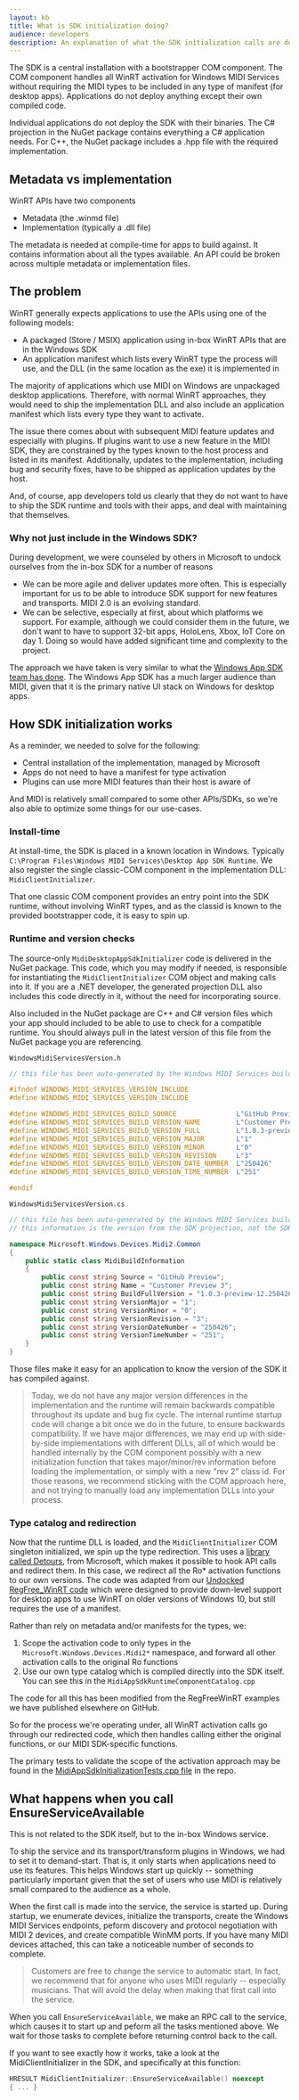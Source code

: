 ```yaml
---
layout: kb
title: What is SDK initialization doing?
audience: developers
description: An explanation of what the SDK initialization calls are doing under the covers
---
```


The SDK is a central installation with a bootstrapper COM component. The COM component handles all WinRT activation for Windows MIDI Services without requiring the MIDI types to be included in any type of manifest (for desktop apps). Applications do not deploy anything except their own compiled code.

Individual applications do not deploy the SDK with their binaries. The C# projection in the NuGet package contains everything a C# application needs. For C++, the NuGet package includes a .hpp file with the required implementation.

## Metadata vs implementation

WinRT APIs have two components
- Metadata (the .winmd file)
- Implementation (typically a .dll file)

The metadata is needed at compile-time for apps to build against. It contains information about all the types available. An API could be broken across multiple metadata or implementation files. 

## The problem

WinRT generally expects applications to use the APIs using one of the following models:
- A packaged (Store / MSIX) application using in-box WinRT APIs that are in the Windows SDK
- An application manifest which lists every WinRT type the process will use, and the DLL (in the same location as the exe) it is implemented in

The majority of applications which use MIDI on Windows are unpackaged desktop applications. Therefore, with normal WinRT approaches, they would need to ship the implementation DLL and also include an application manifest which lists every type they want to activate.

The issue there comes about with subsequent MIDI feature updates and especially with plugins. If plugins want to use a new feature in the MIDI SDK, they are constrained by the types known to the host process and listed in its manifest. Additionally, updates to the implementation, including bug and security fixes, have to be shipped as application updates by the host.

And, of course, app developers told us clearly that they do not want to have to ship the SDK runtime and tools with their apps, and deal with maintaining that themselves.

### Why not just include in the Windows SDK?

During development, we were counseled by others in Microsoft to undock ourselves from the in-box SDK for a number of reasons
- We can be more agile and deliver updates more often. This is especially important for us to be able to introduce SDK support for new features and transports. MIDI 2.0 is an evolving standard.
- We can be selective, especially at first, about which platforms we support. For example, although we could consider them in the future, we don't want to have to support 32-bit apps, HoloLens, Xbox, IoT Core on day 1. Doing so would have added significant time and complexity to the project.

The approach we have taken is very similar to what the [Windows App SDK team has done](https://learn.microsoft.com/windows/apps/windows-app-sdk/downloads). The Windows App SDK has a much larger audience than MIDI, given that it is the primary native UI stack on Windows for desktop apps.

## How SDK initialization works

As a reminder, we needed to solve for the following:
- Central installation of the implementation, managed by Microsoft
- Apps do not need to have a manifest for type activation
- Plugins can use more MIDI features than their host is aware of

And MIDI is relatively small compared to some other APIs/SDKs, so we're also able to optimize some things for our use-cases.

### Install-time

At install-time, the SDK is placed in a known location in Windows. Typically `C:\Program Files\Windows MIDI Services\Desktop App SDK Runtime`. We also register the single classic-COM component in the implementation DLL: `MidiClientInitializer`.

That one classic COM component provides an entry point into the SDK runtime, without involving WinRT types, and as the classid is known to the provided bootstrapper code, it is easy to spin up.

### Runtime and version checks

The source-only `MidiDesktopAppSdkInitializer` code is delivered in the NuGet package. This code, which you may modify if needed, is responsible for instantiating the `MidiClientInitializer` COM object and making calls into it. If you are a .NET developer, the generated projection DLL also includes this code directly in it, without the need for incorporating source.

Also included in the NuGet package are C++ and C# version files which your app should included to be able to use to check for a compatible runtime. You should always pull in the latest version of this file from the NuGet package you are referencing.

`WindowsMidiServicesVersion.h`

```cpp
// this file has been auto-generated by the Windows MIDI Services build process

#ifndef WINDOWS_MIDI_SERVICES_VERSION_INCLUDE
#define WINDOWS_MIDI_SERVICES_VERSION_INCLUDE

#define WINDOWS_MIDI_SERVICES_BUILD_SOURCE               L"GitHub Preview"
#define WINDOWS_MIDI_SERVICES_BUILD_VERSION_NAME         L"Customer Preview 3"
#define WINDOWS_MIDI_SERVICES_BUILD_VERSION_FULL         L"1.0.3-preview-12.250426-251"
#define WINDOWS_MIDI_SERVICES_BUILD_VERSION_MAJOR        L"1"
#define WINDOWS_MIDI_SERVICES_BUILD_VERSION_MINOR        L"0"
#define WINDOWS_MIDI_SERVICES_BUILD_VERSION_REVISION     L"3"
#define WINDOWS_MIDI_SERVICES_BUILD_VERSION_DATE_NUMBER  L"250426"
#define WINDOWS_MIDI_SERVICES_BUILD_VERSION_TIME_NUMBER  L"251"

#endif
```

`WindowsMidiServicesVersion.cs`

```csharp
// this file has been auto-generated by the Windows MIDI Services build process
// this information is the version from the SDK projection, not the SDK runtime

namespace Microsoft.Windows.Devices.Midi2.Common
{
	public static class MidiBuildInformation
	{
		public const string Source = "GitHub Preview";
		public const string Name = "Customer Preview 3";
		public const string BuildFullVersion = "1.0.3-preview-12.250426-251";
		public const string VersionMajor = "1";
		public const string VersionMinor = "0";
		public const string VersionRevision = "3";
		public const string VersionDateNumber = "250426";
		public const string VersionTimeNumber = "251";
	}
}
```

Those files make it easy for an application to know the version of the SDK it has compiled against.

> Today, we do not have any major version differences in the implementation and the runtime will remain backwards compatible throughout its update and bug fix cycle. The internal runtime startup code will change a bit once we do in the future, to ensure backwards compatibility. If we have major differences, we may end up with side-by-side implementations with different DLLs, all of which would be handled internally by the COM component possibly with a new initialization function that takes major/minor/rev information before loading the implementation, or simply with a new "rev 2" class id. For those reasons, we recommend sticking with the COM approach here, and not trying to manually load any implementation DLLs into your process.

### Type catalog and redirection

Now that the runtime DLL is loaded, and the `MidiClientInitializer` COM singleton initialized, we spin up the type redirection. This uses a [library called Detours](https://github.com/microsoft/Detours/wiki/Using-Detours), from Microsoft, which makes it possible to hook API calls and redirect them. In this case, we redirect all the Ro* activation functions to our own versions. The code was adapted from our [Undocked RegFree_WinRT code](https://github.com/microsoft/xlang/tree/master/src/UndockedRegFreeWinRT) which were designed to provide down-level support for desktop apps to use WinRT on older versions of Windows 10, but still requires the use of a manifest.

Rather than rely on metadata and/or manifests for the types, we:
1. Scope the activation code to only types in the `Microsoft.Windows.Devices.Midi2*` namespace, and forward all other activation calls to the original Ro functions
2. Use our own type catalog which is compiled directly into the SDK itself. You can see this in the `MidiAppSdkRuntimeComponentCatalog.cpp`

The code for all this has been modified from the RegFreeWinRT examples we have published elsewhere on GitHub.

So for the process we're operating under, all WinRT activation calls go through our redirected code, which then handles calling either the original functions, or our MIDI SDK-specific functions.

The primary tests to validate the scope of the activation approach may be found in the [MidiAppSdkInitializationTests.cpp file](https://github.com/microsoft/MIDI/blob/main/src/app-sdk/tests/SdkInitialization.unittests/MidiAppSdkInitializationTests.cpp) in the repo.

## What happens when you call EnsureServiceAvailable

This is not related to the SDK itself, but to the in-box Windows service.

To ship the service and its transport/transform plugins in Windows, we had to set it to demand-start. That is, it only starts when applications need to use its features. This helps Windows start up quickly -- something particularly important given that the set of users who use MIDI is relatively small compared to the audience as a whole.

When the first call is made into the service, the service is started up. During startup, we enumerate devices, initialize the transports, create the Windows MIDI Services endpoints, peform discovery and protocol negotiation with MIDI 2 devices, and create compatible WinMM ports. If you have many MIDI devices attached, this can take a noticeable number of seconds to complete.

> Customers are free to change the service to automatic start. In fact, we recommend that for anyone who uses MIDI regularly -- especially musicians. That will avoid the delay when making that first call into the service.

When you call `EnsureServiceAvailable`, we make an RPC call to the service, which causes it to start up and peform all the tasks mentioned above. We wait for those tasks to complete before returning control back to the call.

If you want to see exactly how it works, take a look at the MidiClientInitializer in the SDK, and specifically at this function:

```cpp
HRESULT MidiClientInitializer::EnsureServiceAvailable() noexcept
{ ... }
```
